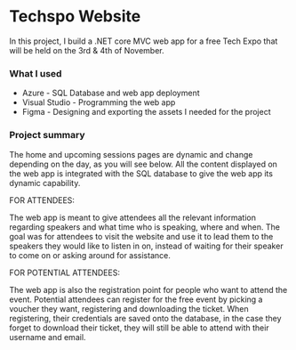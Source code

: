 # Techspo Website
In this project, I build a .NET core MVC web app for a free Tech Expo that will be held on the 3rd & 4th of November.

### What I used

- Azure - SQL Database and web app deployment
- Visual Studio - Programming the web app
- Figma - Designing and exporting the assets I needed for the project

### Project summary

The home and upcoming sessions pages are dynamic and change depending on the day, as you will see below. All the content displayed on the web app is integrated with the SQL database to give the web app its dynamic capability.

FOR ATTENDEES:

The web app is meant to give attendees all the relevant information regarding speakers and what time who is speaking, where and when. The goal was for attendees to visit the website and use it to lead them to the speakers they would like to listen in on, instead of waiting for their speaker to come on or asking around for assistance.

FOR POTENTIAL ATTENDEES:

The web app is also the registration point for people who want to attend the event. Potential attendees can register for the free event by picking a voucher they want, registering and downloading the ticket. When registering, their credentials are saved onto the database, in the case they forget to download their ticket, they will still be able to attend with their username and email.

